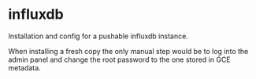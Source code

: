 influxdb
========

Installation and config for a pushable influxdb instance.

When installing a fresh copy the only manual step would be
to log into the admin panel and change the root password
to the one stored in GCE metadata.
